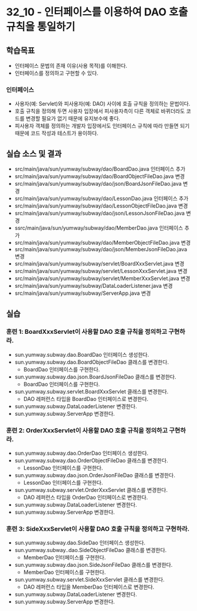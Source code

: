 # 32_10 - 인터페이스를 이용하여 DAO 호출 규칙을 통일하기 

## 학습목표

- 인터페이스 문법의 존재 이유(사용 목적)를 이해한다.
- 인터페이스를 정의하고 구현할 수 있다.

### 인터페이스

- 사용자(예: Servlet)와 피사용자(예: DAO) 사이에 호출 규칙을 정의하는 문법이다.
- 호출 규칙을 정의해 두면 사용자 입장에서 피사용자측이 다른 객체로 바뀌더라도 
  코드를 변경할 필요가 없기 때문에 유지보수에 좋다.
- 피사용자 객체를 정의하는 개발자 입장에서도 인터페이스 규칙에 따라 만들면 되기 때문에 
  코드 작성과 테스트가 용이하다.


## 실습 소스 및 결과

- src/main/java/sun/yumway/subway/dao/BoardDao.java 인터페이스 추가
- src/main/java/sun/yumway/subway/dao/BoardObjectFileDao.java 변경
- src/main/java/sun/yumway/subway/dao/json/BoardJsonFileDao.java 변경
- src/main/java/sun/yumway/subway/dao/LessonDao.java 인터페이스 추가
- src/main/java/sun/yumway/subway/dao/LessonObjectFileDao.java 변경
- src/main/java/sun/yumway/subway/dao/json/LessonJsonFileDao.java 변경
- ssrc/main/java/sun/yumway/subway/dao/MemberDao.java 인터페이스 추가
- src/main/java/sun/yumway/subway/dao/MemberObjectFileDao.java 변경
- src/main/java/sun/yumway/subway/dao/json/MemberJsonFileDao.java 변경
- src/main/java/sun/yumway/subway/servlet/BoardXxxServlet.java 변경
- src/main/java/sun/yumway/subway/servlet/LessonXxxServlet.java 변경
- src/main/java/sun/yumway/subway/servlet/MemberXxxServlet.java 변경
- src/main/java/sun/yumway/subway/DataLoaderListener.java 변경
- src/main/java/sun/yumway/subway/ServerApp.java 변경

## 실습  

### 훈련 1: BoardXxxServlet이 사용할 DAO 호출 규칙을 정의하고 구현하라.

- sun.yumway.subway.dao.BoardDao 인터페이스 생성한다.
- sun.yumway.subway.dao.BoardObjectFileDao 클래스를 변경한다.
  - BoardDao 인터페이스를 구현한다.
- sun.yumway.subway.dao.json.BoardJsonFileDao 클래스를 변경한다.
  - BoardDao 인터페이스를 구현한다.
- sun.yumway.subway.servlet.BoardXxxServlet 클래스를 변경한다.
  - DAO 레퍼런스 타입을 BoardDao 인터페이스로 변경한다.
- sun.yumway.subway.DataLoaderListener 변경한다.
- sun.yumway.subway.ServerApp 변경한다.
 
### 훈련 2: OrderXxxServlet이 사용할 DAO 호출 규칙을 정의하고 구현하라.

- sun.yumway.subway.dao.OrderDao 인터페이스 생성한다.
- sun.yumway.subway.dao.OrderObjectFileDao 클래스를 변경한다.
  - LessonDao 인터페이스를 구현한다.
- sun.yumway.subway.dao.json.OrderJsonFileDao 클래스를 변경한다.
  - LessonDao 인터페이스를 구현한다.
- sun.yumway.subway.servlet.OrderXxxServlet 클래스를 변경한다.
  - DAO 레퍼런스 타입을 OrderDao 인터페이스로 변경한다.
- sun.yumway.subway.DataLoaderListener 변경한다.
- sun.yumway.subway.ServerApp 변경한다.

### 훈련 3: SideXxxServlet이 사용할 DAO 호출 규칙을 정의하고 구현하라.

- sun.yumway.subway.dao.SideDao 인터페이스 생성한다.
- sun.yumway.subway..dao.SideObjectFileDao 클래스를 변경한다.
  - MemberDao 인터페이스를 구현한다.
- sun.yumway.subway.dao.json.SideJsonFileDao 클래스를 변경한다.
  - MemberDao 인터페이스를 구현한다.
- sun.yumway.subway.servlet.SideXxxServlet 클래스를 변경한다.
  - DAO 레퍼런스 타입을 MemberDao 인터페이스로 변경한다.
- sun.yumway.subway.DataLoaderListener 변경한다.
- sun.yumway.subway.ServerApp 변경한다.



  
  